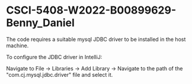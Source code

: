 # CSCI-5408-W2022-B00899629-Benny_Daniel

The code requires a suitable mysql JDBC driver to be installed in the host machine. 

To configure the JDBC driver in IntelliJ:

Navigate to File -> Libraries -> Add Library -> Navigate to the path of the "com.cj.mysql.jdbc.driver" file and select it.